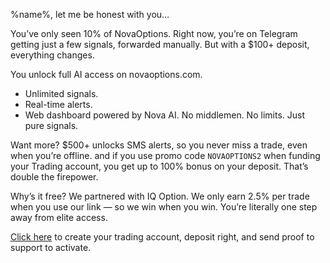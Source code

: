 %name%, let me be honest with you…

You’ve only seen 10% of NovaOptions. Right now, you’re on Telegram getting just a few signals, forwarded manually. But with a $100+ deposit, everything changes.

You unlock full AI access on novaoptions.com.
- Unlimited signals.
- Real-time alerts.
- Web dashboard powered by Nova AI.
No middlemen. No limits. Just pure signals.

Want more?
$500+ unlocks SMS alerts, so you never miss a trade, even when you’re offline. and if you use promo code `NOVAOPTIONS2` when funding your Trading account, you get up to 100% bonus on your deposit. That’s double the firepower.

Why’s it free?
We partnered with IQ Option. We only earn 2.5% per trade when you use our link — so we win when you win. You’re literally one step away from elite access.

[Click here](%referralLink%) to create your trading account, deposit right, and send proof to support to activate.

